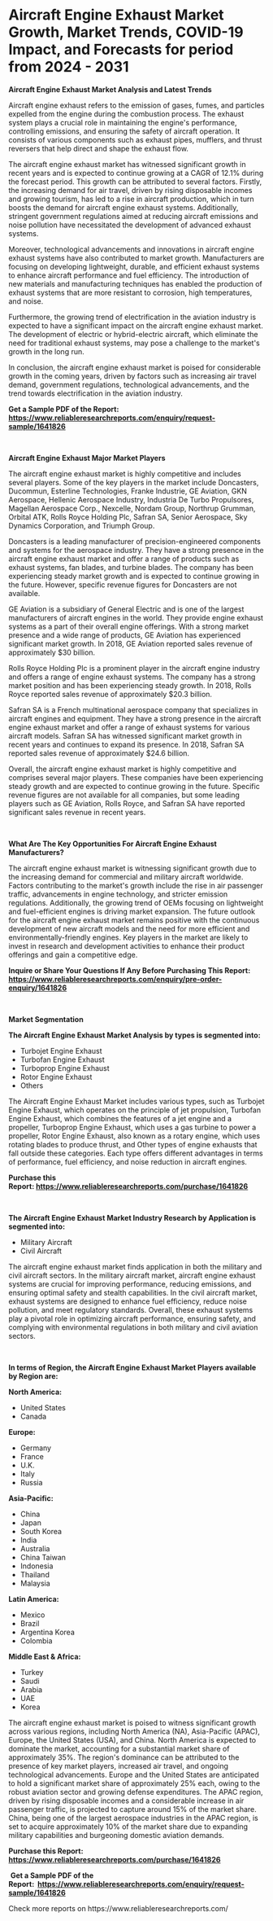 <p><h1>Aircraft Engine Exhaust Market Growth, Market Trends, COVID-19 Impact, and Forecasts for period from 2024 - 2031</h1></p><p><strong>Aircraft Engine Exhaust Market Analysis and Latest Trends</strong></p>
<p><p>Aircraft engine exhaust refers to the emission of gases, fumes, and particles expelled from the engine during the combustion process. The exhaust system plays a crucial role in maintaining the engine's performance, controlling emissions, and ensuring the safety of aircraft operation. It consists of various components such as exhaust pipes, mufflers, and thrust reversers that help direct and shape the exhaust flow.</p><p>The aircraft engine exhaust market has witnessed significant growth in recent years and is expected to continue growing at a CAGR of 12.1% during the forecast period. This growth can be attributed to several factors. Firstly, the increasing demand for air travel, driven by rising disposable incomes and growing tourism, has led to a rise in aircraft production, which in turn boosts the demand for aircraft engine exhaust systems. Additionally, stringent government regulations aimed at reducing aircraft emissions and noise pollution have necessitated the development of advanced exhaust systems.</p><p>Moreover, technological advancements and innovations in aircraft engine exhaust systems have also contributed to market growth. Manufacturers are focusing on developing lightweight, durable, and efficient exhaust systems to enhance aircraft performance and fuel efficiency. The introduction of new materials and manufacturing techniques has enabled the production of exhaust systems that are more resistant to corrosion, high temperatures, and noise.</p><p>Furthermore, the growing trend of electrification in the aviation industry is expected to have a significant impact on the aircraft engine exhaust market. The development of electric or hybrid-electric aircraft, which eliminate the need for traditional exhaust systems, may pose a challenge to the market's growth in the long run.</p><p>In conclusion, the aircraft engine exhaust market is poised for considerable growth in the coming years, driven by factors such as increasing air travel demand, government regulations, technological advancements, and the trend towards electrification in the aviation industry.</p></p>
<p><strong>Get a Sample PDF of the Report:&nbsp; <a href="https://www.reliableresearchreports.com/enquiry/request-sample/1641826">https://www.reliableresearchreports.com/enquiry/request-sample/1641826</a></strong></p>
<p>&nbsp;</p>
<p><strong>Aircraft Engine Exhaust Major Market Players</strong></p>
<p><p>The aircraft engine exhaust market is highly competitive and includes several players. Some of the key players in the market include Doncasters, Ducommun, Esterline Technologies, Franke Industrie, GE Aviation, GKN Aerospace, Hellenic Aerospace Industry, Industria De Turbo Propulsores, Magellan Aerospace Corp., Nexcelle, Nordam Group, Northrup Grumman, Orbital ATK, Rolls Royce Holding Plc, Safran SA, Senior Aerospace, Sky Dynamics Corporation, and Triumph Group.</p><p>Doncasters is a leading manufacturer of precision-engineered components and systems for the aerospace industry. They have a strong presence in the aircraft engine exhaust market and offer a range of products such as exhaust systems, fan blades, and turbine blades. The company has been experiencing steady market growth and is expected to continue growing in the future. However, specific revenue figures for Doncasters are not available.</p><p>GE Aviation is a subsidiary of General Electric and is one of the largest manufacturers of aircraft engines in the world. They provide engine exhaust systems as a part of their overall engine offerings. With a strong market presence and a wide range of products, GE Aviation has experienced significant market growth. In 2018, GE Aviation reported sales revenue of approximately $30 billion.</p><p>Rolls Royce Holding Plc is a prominent player in the aircraft engine industry and offers a range of engine exhaust systems. The company has a strong market position and has been experiencing steady growth. In 2018, Rolls Royce reported sales revenue of approximately $20.3 billion.</p><p>Safran SA is a French multinational aerospace company that specializes in aircraft engines and equipment. They have a strong presence in the aircraft engine exhaust market and offer a range of exhaust systems for various aircraft models. Safran SA has witnessed significant market growth in recent years and continues to expand its presence. In 2018, Safran SA reported sales revenue of approximately $24.6 billion.</p><p>Overall, the aircraft engine exhaust market is highly competitive and comprises several major players. These companies have been experiencing steady growth and are expected to continue growing in the future. Specific revenue figures are not available for all companies, but some leading players such as GE Aviation, Rolls Royce, and Safran SA have reported significant sales revenue in recent years.</p></p>
<p>&nbsp;</p>
<p><strong>What Are The Key Opportunities For Aircraft Engine Exhaust Manufacturers?</strong></p>
<p><p>The aircraft engine exhaust market is witnessing significant growth due to the increasing demand for commercial and military aircraft worldwide. Factors contributing to the market's growth include the rise in air passenger traffic, advancements in engine technology, and stricter emission regulations. Additionally, the growing trend of OEMs focusing on lightweight and fuel-efficient engines is driving market expansion. The future outlook for the aircraft engine exhaust market remains positive with the continuous development of new aircraft models and the need for more efficient and environmentally-friendly engines. Key players in the market are likely to invest in research and development activities to enhance their product offerings and gain a competitive edge.</p></p>
<p><strong>Inquire or Share Your Questions If Any Before Purchasing This Report: <a href="https://www.reliableresearchreports.com/enquiry/pre-order-enquiry/1641826">https://www.reliableresearchreports.com/enquiry/pre-order-enquiry/1641826</a></strong></p>
<p>&nbsp;</p>
<p><strong>Market Segmentation</strong></p>
<p><strong>The Aircraft Engine Exhaust Market Analysis by types is segmented into:</strong></p>
<p><ul><li>Turbojet Engine Exhaust</li><li>Turbofan Engine Exhaust</li><li>Turboprop Engine Exhaust</li><li>Rotor Engine Exhaust</li><li>Others</li></ul></p>
<p><p>The Aircraft Engine Exhaust Market includes various types, such as Turbojet Engine Exhaust, which operates on the principle of jet propulsion, Turbofan Engine Exhaust, which combines the features of a jet engine and a propeller, Turboprop Engine Exhaust, which uses a gas turbine to power a propeller, Rotor Engine Exhaust, also known as a rotary engine, which uses rotating blades to produce thrust, and Other types of engine exhausts that fall outside these categories. Each type offers different advantages in terms of performance, fuel efficiency, and noise reduction in aircraft engines.</p></p>
<p><strong>Purchase this Report:&nbsp;<a href="https://www.reliableresearchreports.com/purchase/1641826">https://www.reliableresearchreports.com/purchase/1641826</a></strong></p>
<p>&nbsp;</p>
<p><strong>The Aircraft Engine Exhaust Market Industry Research by Application is segmented into:</strong></p>
<p><ul><li>Military Aircraft</li><li>Civil Aircraft</li></ul></p>
<p><p>The aircraft engine exhaust market finds application in both the military and civil aircraft sectors. In the military aircraft market, aircraft engine exhaust systems are crucial for improving performance, reducing emissions, and ensuring optimal safety and stealth capabilities. In the civil aircraft market, exhaust systems are designed to enhance fuel efficiency, reduce noise pollution, and meet regulatory standards. Overall, these exhaust systems play a pivotal role in optimizing aircraft performance, ensuring safety, and complying with environmental regulations in both military and civil aviation sectors.</p></p>
<p>&nbsp;</p>
<p><strong>In terms of Region, the Aircraft Engine Exhaust Market Players available by Region are:</strong></p>
<p>
    <p> <strong> North America: </strong>
        <ul>
            <li>United States</li>
            <li>Canada</li>
        </ul>
        </p> 
    <p> <strong> Europe: </strong>
        <ul>
            <li>Germany</li>
            <li>France</li>
            <li>U.K.</li>
            <li>Italy</li>
            <li>Russia</li>
        </ul>
        </p> 
    <p> <strong> Asia-Pacific: </strong>
        <ul>
            <li>China</li>
            <li>Japan</li>
            <li>South Korea</li>
            <li>India</li>
            <li>Australia</li>
            <li>China Taiwan</li>
            <li>Indonesia</li>
            <li>Thailand</li>
            <li>Malaysia</li>
        </ul>
        </p> 
    <p> <strong> Latin America: </strong>
        <ul>
            <li>Mexico</li>
            <li>Brazil</li>
            <li>Argentina Korea</li>
            <li>Colombia</li>
        </ul>
        </p> 
    <p> <strong> Middle East & Africa: </strong>
        <ul>
            <li>Turkey</li>
            <li>Saudi</li>
            <li>Arabia</li>
            <li>UAE</li>
            <li>Korea</li>
        </ul>
    </p>
    </p>
<p><p>The aircraft engine exhaust market is poised to witness significant growth across various regions, including North America (NA), Asia-Pacific (APAC), Europe, the United States (USA), and China. North America is expected to dominate the market, accounting for a substantial market share of approximately 35%. The region's dominance can be attributed to the presence of key market players, increased air travel, and ongoing technological advancements. Europe and the United States are anticipated to hold a significant market share of approximately 25% each, owing to the robust aviation sector and growing defense expenditures. The APAC region, driven by rising disposable incomes and a considerable increase in air passenger traffic, is projected to capture around 15% of the market share. China, being one of the largest aerospace industries in the APAC region, is set to acquire approximately 10% of the market share due to expanding military capabilities and burgeoning domestic aviation demands.</p></p>
<p><strong>Purchase this Report: <a href="https://www.reliableresearchreports.com/purchase/1641826">https://www.reliableresearchreports.com/purchase/1641826</a></strong></p>
<p>&nbsp;<strong>Get a Sample PDF of the Report:&nbsp;&nbsp;<a href="https://www.reliableresearchreports.com/enquiry/request-sample/1641826">https://www.reliableresearchreports.com/enquiry/request-sample/1641826</a></strong></p>
<p><strong></strong></p>
<p>Check more reports on https://www.reliableresearchreports.com/</p>